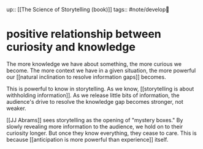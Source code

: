 up:: [[The Science of Storytelling (book)]] 
tags:: #note/develop🍃 

# positive relationship between curiosity and knowledge

The more knowledge we have about something, the more curious we become. The more context we have in a given situation, the more powerful our [[natural inclination to resolve information gaps]] becomes.

This is powerful to know in storytelling. As we know, [[storytelling is about withholding information]]. As we release little bits of information, the audience's drive to resolve the knowledge gap becomes stronger, not weaker. 

[[JJ Abrams]] sees storytelling as the opening of "mystery boxes." By slowly revealing more information to the audience, we hold on to their curiosity longer. But once they know everything, they cease to care. This is because [[anticipation is more powerful than experience]] itself.

